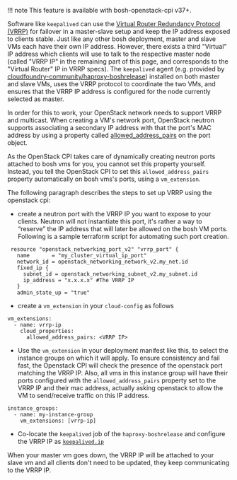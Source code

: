 !!! note
    This feature is available with bosh-openstack-cpi v37+.

Software like `keepalived` can use the [Virtual Router Redundancy Protocol (VRRP)](https://en.wikipedia.org/wiki/Virtual_Router_Redundancy_Protocol) for failover in a master-slave setup and keep the IP address exposed to clients stable. Just like any other bosh deployment, master and slave VMs each have their own IP address. However, there exists a third "Virtual" IP address which clients will use to talk to the respective master node (called "VRRP IP" in the remaining part of this page, and corresponds to the "Virtual Router" IP in VRRP specs). The `keepalived` agent (e.g. provided by [cloudfoundry-community/haproxy-boshrelease](https://bosh.io/jobs/keepalived?source=github.com/cloudfoundry-community/haproxy-boshrelease)) installed on both master and slave VMs, uses the VRRP protocol to coordinate the two VMs, and ensures that the VRRP IP address is configured for the node currently selected as master.

In order for this to work, your OpenStack network needs to support VRRP and multicast. When creating a VM's network port, OpenStack neutron supports associating a secondary IP address with that the port's MAC address by using a property called [allowed_address_pairs](https://docs.openstack.org/api-ref/network/v2/#allowed-address-pairs) on the port object.

As the OpenStack CPI takes care of dynamically creating neutron ports attached to bosh vms for you, you cannot set this property yourself. Instead, you tell the OpenStack CPI to set this `allowed_address_pairs` property automatically on bosh vms's ports, using a `vm_extension`.

The following paragraph describes the steps to set up VRRP using the openstack cpi: 

* create a neutron port with the VRRP IP you want to expose to your clients. Neutron will not instantiate this port, it's rather a way to “reserve” the IP address that will later be allowed on the bosh VM ports. Following is a sample terraform script for automating such port creation. 
```
 resource "openstack_networking_port_v2" "vrrp_port" { 
   name       = "my_cluster_virtual_ip_port" 
   network_id = openstack_networking_network_v2.my_net.id 
   fixed_ip { 
     subnet_id = openstack_networking_subnet_v2.my_subnet.id
     ip_address = "x.x.x.x" #The VRRP IP 
   } 
   admin_state_up = "true" 
```
* create a `vm_extension` in your `cloud-config` as follows
```
vm_extensions:
  - name: vrrp-ip
    cloud_properties:
      allowed_address_pairs: <VRRP IP>
```
* Use the `vm_extension` in your deployment manifest like this, to select the instance groups on which it will apply. To ensure consistency and fail fast, the Openstack CPI will check the presence of the openstack port matching the VRRP IP. Also, all vms in this instance group will have their ports configured with the `allowed_address_pairs` property set to the VRRP IP and their mac address, actually asking openstack to allow the VM to send/receive traffic on this IP address.
```
instance_groups:
  - name: my-instance-group
    vm_extensions: [vrrp-ip]
```
* Co-locate the `keepalived` job of the `haproxy-boshrelease` and configure the VRRP IP as [`keepalived.ip`](https://bosh.io/jobs/keepalived?source=github.com/cloudfoundry-community/haproxy-boshrelease#p%3dkeepalived.vip)

When your master vm goes down, the VRRP IP will be attached to your slave vm and all clients don't need to be updated, they keep communicating to the VRRP IP.
